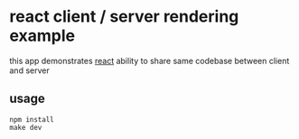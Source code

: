 # react client / server rendering example

this app demonstrates [react](http://facebook.github.io/react/) ability to share same codebase between client and server

## usage

    npm install
    make dev
